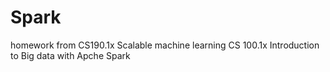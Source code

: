 # Spark
homework from CS190.1x Scalable machine learning
CS 100.1x Introduction to Big data with Apche Spark
